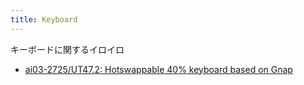 ```yaml
---
title: Keyboard
---
```


キーボードに関するイロイロ

- [ai03\-2725/UT47\.2: Hotswappable 40% keyboard based on Gnap](https://github.com/ai03-2725/UT47.2)